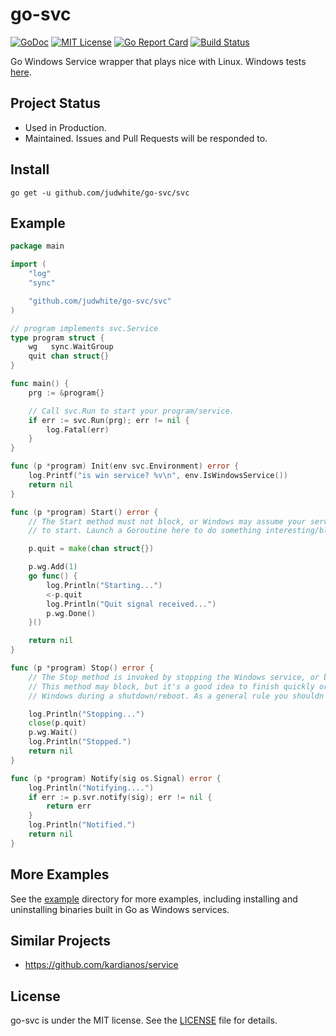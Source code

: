 # go-svc

[![GoDoc](https://godoc.org/github.com/judwhite/go-svc/svc?status.svg)](https://godoc.org/github.com/judwhite/go-svc/svc) [![MIT License](http://img.shields.io/:license-mit-blue.svg)](https://github.com/judwhite/go-svc/blob/master/LICENSE) [![Go Report Card](https://goreportcard.com/badge/github.com/judwhite/go-svc)](https://goreportcard.com/report/github.com/judwhite/go-svc)
[![Build Status](https://travis-ci.org/judwhite/go-svc.svg?branch=master)](https://travis-ci.org/judwhite/go-svc)

Go Windows Service wrapper that plays nice with Linux. Windows tests [here](https://github.com/judwhite/go-svc/blob/master/svc/svc_windows_test.go).

## Project Status

- Used in Production.
- Maintained. Issues and Pull Requests will be responded to.

## Install

`go get -u github.com/judwhite/go-svc/svc`

## Example

```go
package main

import (
	"log"
	"sync"

	"github.com/judwhite/go-svc/svc"
)

// program implements svc.Service
type program struct {
	wg   sync.WaitGroup
	quit chan struct{}
}

func main() {
	prg := &program{}

	// Call svc.Run to start your program/service.
	if err := svc.Run(prg); err != nil {
		log.Fatal(err)
	}
}

func (p *program) Init(env svc.Environment) error {
	log.Printf("is win service? %v\n", env.IsWindowsService())
	return nil
}

func (p *program) Start() error {
	// The Start method must not block, or Windows may assume your service failed
	// to start. Launch a Goroutine here to do something interesting/blocking.

	p.quit = make(chan struct{})

	p.wg.Add(1)
	go func() {
		log.Println("Starting...")
		<-p.quit
		log.Println("Quit signal received...")
		p.wg.Done()
	}()

	return nil
}

func (p *program) Stop() error {
	// The Stop method is invoked by stopping the Windows service, or by pressing Ctrl+C on the console.
	// This method may block, but it's a good idea to finish quickly or your process may be killed by
	// Windows during a shutdown/reboot. As a general rule you shouldn't rely on graceful shutdown.

	log.Println("Stopping...")
	close(p.quit)
	p.wg.Wait()
	log.Println("Stopped.")
	return nil
}

func (p *program) Notify(sig os.Signal) error {
	log.Println("Notifying....")
	if err := p.svr.notify(sig); err != nil {
		return err
	}
	log.Println("Notified.")
	return nil
}
```

## More Examples

See the [example](https://github.com/judwhite/go-svc/tree/master/example) directory for more examples, including installing and uninstalling binaries built in Go as Windows services.

## Similar Projects

- https://github.com/kardianos/service

## License

go-svc is under the MIT license. See the [LICENSE](https://github.com/judwhite/go-svc/blob/master/LICENSE) file for details.
